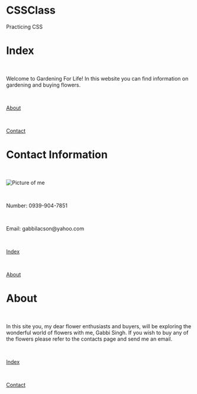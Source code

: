 # CSSClass
Practicing CSS 


<!DOCTYPE html>
<html>
  <head>
    <title> Gardening For Life </title>
  </head>
  <body>
    <body background="https://media.gettyimages.com/photos/garden-flowers-over-wooden-background-picture-id637890514?b=1&k=6&m=637890514&s=612x612&w=0&h=mcvVSCpxGDcAY_487G4zZSA_bGwohELRkc567EZ4nBk=">
    <h1>Index</h1>
      <br> <p>Welcome to Gardening For Life! In this website you can find information on gardening and buying flowers. </p>
      <br> <p> <a href="file:///C:/Users/11818574/Documents/INCOMPU/HTML%20Activity/about.html">About</a> </p>
	  <br> <p> <a href="file:///C:/Users/11818574/Documents/INCOMPU/HTML%20Activity/contact.html">Contact</a> </p>
  </body>
</html>  
	
	

<!DOCTYPE html>
<html>
  <head>
    <title>  </title>
  </head>
  <body>
    <body background="https://media.gettyimages.com/photos/garden-flowers-over-wooden-background-picture-id637890514?b=1&k=6&m=637890514&s=612x612&w=0&h=mcvVSCpxGDcAY_487G4zZSA_bGwohELRkc567EZ4nBk=">
    <h1>Contact Information</h1>
	  <br> <p><img src="IMG_2232.jpg" alt="Picture of me"> </p>
	  <br> <p>Number: 0939-904-7851  </p>
	  <br> <p>Email: gabbilacson@yahoo.com  </p>
      <br> <p> <a href="file:///C:/Users/11818574/Documents/INCOMPU/HTML%20Activity/index.html">Index</a> </p>
      <br> <p> <a href="file:///C:/Users/11818574/Documents/INCOMPU/HTML%20Activity/about.html">About</a> </p>
  </body>
</html>  





<!DOCTYPE html>
<html>
  <head>
    <title> About </title>
  </head>
  <body>
    <body background="https://media.gettyimages.com/photos/garden-flowers-over-wooden-background-picture-id637890514?b=1&k=6&m=637890514&s=612x612&w=0&h=mcvVSCpxGDcAY_487G4zZSA_bGwohELRkc567EZ4nBk=">
    <h1>About </h1>
	   <br> <p> In this site you, my dear flower enthusiasts and buyers, will be exploring the wonderful world of flowers with me, Gabbi Singh. If you wish to buy any of the flowers please refer to the contacts page and send me an email.</p>
       <br> <p> <a href="file:///C:/Users/11818574/Documents/INCOMPU/HTML%20Activity/index.html">Index</a> </p>
       <br> <p> <a href="file:///C:/Users/11818574/Documents/INCOMPU/HTML%20Activity/contact.html">Contact</a> </p>
  </body>
</html>
